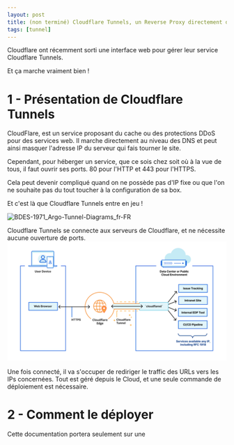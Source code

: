 ```yaml
---
layout: post
title: (non terminé) Cloudflare Tunnels, un Reverse Proxy directement depuis le Cloud
tags: [tunnel]
---
```


Cloudflare ont récemment sorti une interface web pour gérer leur service Cloudflare Tunnels.

Et ça marche vraiment bien !

# 1 - Présentation de Cloudflare Tunnels

CloudFlare, est un service proposant du cache ou des protections DDoS pour des services web.
Il marche directement au niveau des DNS et peut ainsi masquer l'adresse IP du serveur qui fais tourner le site.

Cependant, pour héberger un service, que ce sois chez soit où à la vue de tous, il faut ouvrir ses ports.
80 pour l'HTTP et 443 pour l'HTTPS.

Cela peut devenir compliqué quand on ne possède pas d'IP fixe ou que l'on ne souhaite pas du tout toucher à la configuration de sa box.

Et c'est là que Cloudflare Tunnels entre en jeu !

![BDES-1971_Argo-Tunnel-Diagrams_fr-FR](https://user-images.githubusercontent.com/39345534/169573785-c43d8412-3d0e-460b-a438-5a8f5aa78fd3.png)

Cloudflare Tunnels se connecte aux serveurs de Cloudflare, et ne nécessite aucune ouverture de ports.
![image-20220520184231674](image-20220520184231674.png)

Une fois connecté, il va s'occuper de rediriger le traffic des URLs vers les IPs concernées.
Tout est géré depuis le Cloud, et une seule commande de déploiement est nécessaire.

# 2 - Comment le déployer

Cette documentation portera seulement sur une 
